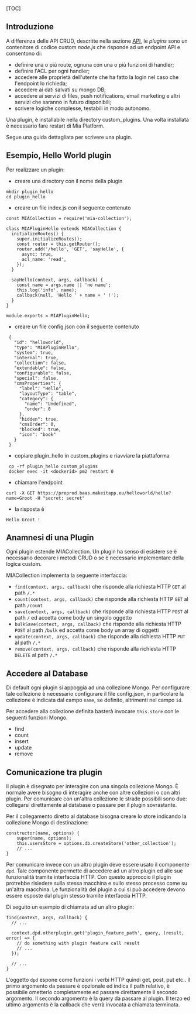 [TOC]

## Introduzione
A differenza delle API CRUD, descritte nella sezione [API](api.md), le *plugins* sono un contenitore di codice
custom *node.js* che risponde ad un endpoint API e consentono di:

- definire una o più route, ognuna con una o più funzioni di handler;
- definire l'ACL per ogni handler;
- accedere alle proprietà dell'utente che ha fatto la login nel caso che l'endpoint lo richieda;
- accedere ai dati salvati su mongo DB;
- accedere ai servizi di files, push notifications, email marketing e altri servizi che saranno in futuro disponibili;
- scrivere logiche complesse, testabili in modo autonomo.

Una plugin, è installabile nella directory custom_plugins. Una volta installata è necessario fare restart di 
Mia Platform.

Segue una guida dettagliata per scrivere una plugin.

## Esempio, Hello World plugin

Per realizzare un plugin:
 - creare una directory con il nome della plugin
 
```
mkdir plugin_hello
cd plugin_hello
```
 
 - creare un file index.js con il seguente contenuto

```
const MIACollection = require('mia-collection');

class MIAPluginHello extends MIACollection {
  initializeRoutes() {
    super.initializeRoutes();
    const router = this.getRouter();
    router.add('/hello', 'GET', 'sayHello', {
      async: true,
      acl_name: 'read',
    });
  }

  sayHello(context, args, callback) {
    const name = args.name || 'no name';
    this.log('info', name);
    callback(null, 'Hello ' + name + ' !');
  }
}

module.exports = MIAPluginHello;

```
 - creare un file config.json con il seguente contenuto
 
```
 {
   "id": "helloworld",
   "type": "MIAPluginHello",
   "system": true,
   "internal": true,
   "collection": false,
   "extendable": false,
   "configurable": false,
   "special": false,
   "cmsProperties": {
     "label": "Hello",
     "layoutType": "table",
     "category": {
       "name": "Undefined",
       "order": 0
     },
     "hidden": true,
     "cmsOrder": 0,
     "blocked": true,
     "icon": "book"
   }
 }
```

 - copiare plugin_hello in custom_plugins e riavviare la piattaforma

```
 cp -rf plugin_hello custom_plugins
 docker exec -it <dockerid> pm2 restart 0
```

 - chiamare l'endpoint

```
curl -X GET https://preprod.baas.makeitapp.eu/helloworld/hello?name=Groot -H "secret: secret"

```

 - la risposta è

```
Hello Groot !
```

## Anamnesi di una Plugin

Ogni plugin estende MIACollection. Un plugin ha senso di esistere se è necessario decorare i metodi CRUD o se è necessario implementare della logica custom.

MIACollection implementa la seguente interfaccia:

* `find(context, args, callback)` che risponde alla richiesta HTTP `GET` al path `/.*`
* `count(context, args, callback)` che risponde alla richiesta HTTP `GET` al path `/count`
* `save(context, args, callback)` che risponde alla richiesta HTTP `POST` al path `/` ed accetta come body un singolo oggetto
* `bulkSave(context, args, callback)` che risponde alla richiesta HTTP `POST` al path `/bulk` ed accetta come body un array di oggetti
* `update(context, args, callback)` che risponde alla richiesta HTTP `PUT` al path `/.*`
* `remove(context, args, callback)` che risponde alla richiesta HTTP `DELETE` al path `/.*`


## Accedere al Database

Di default ogni plugin si appoggia ad una collezione Mongo. Per configurare tale collezione è necessario configurare il file config.json, in particolare la collezione è indicata dal campo `name`, se definito, altrimenti nel campo `id`.

Per accedere alla collezione definita basterà invocare `this.store` con le seguenti funzioni Mongo.

 - find
 - count
 - insert
 - update
 - remove
 
## Comunicazione tra plugin

Il plugin è disegnato per interagire con una singola collezione Mongo. È normale avere bisogno di interagire anche con altre collezioni o con altri plugin. Per comunicare con un'altra collezione le strade possibili sono due: collegarsi direttamente al database o passare per il plugin sovrastante.

Per il collegamento diretto al database bisogna creare lo store indicando la collezione Mongo di destinazione:

```
constructor(name, options) {
    super(name, options);
    this.usersStore = options.db.createStore('other_collection');
    // ...
}
```

Per comunicare invece con un altro plugin deve essere usato il componente `dpd`. Tale componente permette di accedere ad un altro plugin ed alle sue funzionalità tramite interfaccia HTTP. Con questo approccio il plugin protrebbe risiedere sulla stessa macchina e sullo stesso processo come su un'altra macchina. Le funzionalità del plugin a cui si può accedere devono essere esposte dal plugin stesso tramite interfaccia HTTP.

Di seguito un esempio di chiamata ad un altro plugin:

````
find(context, args, callback) {
  // ...

  context.dpd.otherplugin.get('plugin_feature_path', query, (result, error) => {
    // do something with plugin feature call result
    // ...
  });

  // ...
}
````

L'oggetto `dpd` espone come funzioni i verbi HTTP quindi get, post, put etc.. Il primo argomento da passare è opzionale ed indica il path relativo, è possibile ometterlo completamente ed passare direttamente il secondo argomento. Il secondo argomento è la query da passare al plugin. Il terzo ed ultimo argomento è la callback che verrà invocata a chiamata terminata.
